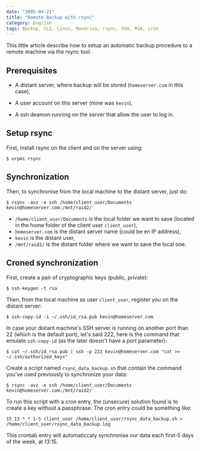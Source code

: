 ```yaml
---
date: "2005-04-21"
title: "Remote Backup with rsync"
category: English
tags: Backup, CLI, Linux, Mandriva, rsync, SSH, RSA, cron
---
```


This little article describe how to setup an automatic backup procedure to a remote machine via the rsync tool.

## Prerequisites

  * A distant server, where backup will be stored (`homeserver.com` in this case),

  * A user account on this server (mine was `kevin`),

  * A ssh deamon running on the server that allow the user to log in.

## Setup rsync

First, install rsync on the client and on the server using:

```shell-session
$ urpmi rsync
```

## Synchronization

Then, to synchronise from the local machine to the distant server, just do:

```shell-session
$ rsync -avz -e ssh /home/client_user/Documents kevin@homeserver.com:/mnt/raid2/
```

  * `/home/client_user/Documents` is the local folder we want to save (located in the home folder of the client user `client_user`),
  * `homeserver.com` is the distant server name (could be en IP address),
  * `kevin` is the distant user,
  * `/mnt/raid2/` is the distant folder where we want to save the local one.

## Croned synchronization

First, create a pair of cryptographic keys (public, private):

```shell-session
$ ssh-keygen -t rsa
```

Then, from the local machine as user `client_user`, register you on the distant server:

```shell-session
$ ssh-copy-id -i ~/.ssh/id_rsa.pub kevin@homeserver.com
```

In case your distant machine's SSH server is running on another port than 22 (which is the default port), let's said 222, here is the command that emulate `ssh-copy-id` (as the later doesn't have a port parameter):

```shell-session
$ cat ~/.ssh/id_rsa.pub | ssh -p 222 kevin@homeserver.com "cat >> ~/.ssh/authorized_keys"
```

Create a script named `rsync_data_backup.sh` that contain the command you've used previously to synchronize your data:

```shell-session
$ rsync -avz -e ssh /home/client_user/Documents kevin@homeserver.com:/mnt/raid2/
```

To run this script with a cron entry, the (unsecure) solution found is to create a key without a passphrase. The cron entry could be something like:

```text
15 13 * * 1-5 client_user /home/client_user/rsync_data_backup.sh > /home/client_user/rsync_data_backup.log
```

This crontab entry will automaticcaly synchronise our data each first-5 days of the week, at 13:15.
